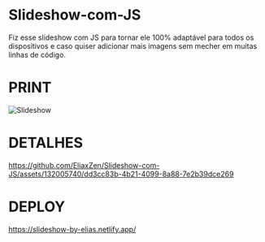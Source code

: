 # Slideshow-com-JS
Fiz esse slideshow com JS para tornar ele 100% adaptável para todos os dispositivos e caso quiser adicionar mais imagens sem mecher em muitas linhas de código.
# PRINT
![Slideshow](https://github.com/EliaxZen/Slideshow-com-JS/assets/132005740/3568e6f0-1fe9-4b84-a5ba-b30a68ebd3fe)

# DETALHES
https://github.com/EliaxZen/Slideshow-com-JS/assets/132005740/dd3cc83b-4b21-4099-8a88-7e2b39dce269

# DEPLOY
https://slideshow-by-elias.netlify.app/
